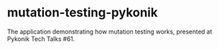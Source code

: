 # mutation-testing-pykonik
The application demonstrating how mutation testing works, presented at Pykonik Tech Talks #61.
